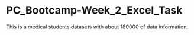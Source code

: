 # PC_Bootcamp-Week_2_Excel_Task
This is a medical students datasets with about 180000 of data information.

